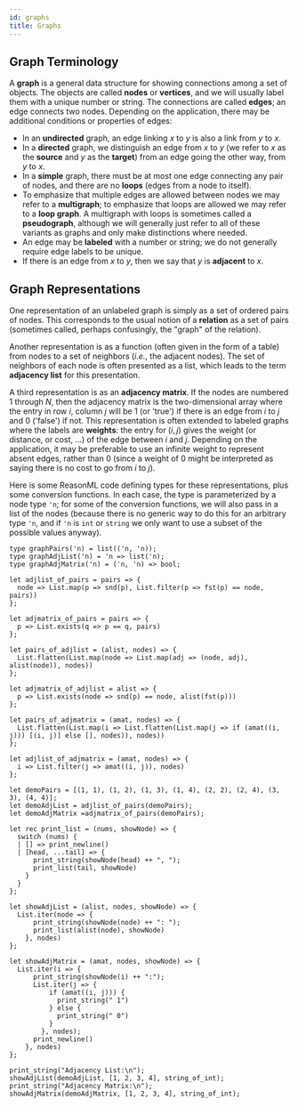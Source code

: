 ```yaml
---
id: graphs
title: Graphs
---
```


## Graph Terminology

A **graph** is a general data structure for showing connections among a set of objects.
The objects are called **nodes** or **vertices**, and we will usually label them with a unique number or string.
The connections are called **edges**; an edge connects two nodes.
Depending on the application, there may be additional conditions or properties of edges:

* In an **undirected** graph, an edge linking $x$ to $y$ is also a link from $y$ to $x$.
* In a **directed** graph, we distinguish an edge from $x$ to $y$ (we refer to $x$ as the **source** and $y$ as the **target**) from an edge going the other way, from $y$ to $x$.
* In a **simple** graph, there must be at most one edge connecting any pair of nodes, and there are no **loops** (edges from a node to itself).
* To emphasize that multiple edges are allowed between nodes we may refer to a **multigraph**; to emphasize that loops are allowed we may refer to a **loop graph**. A multigraph with loops is sometimes called a **pseudograph**, although we will generally just refer to all of these variants as graphs and only make distinctions where needed.
* An edge may be **labeled** with a number or string; we do not generally require edge labels to be unique.
* If there is an edge from $x$ to $y$, then we say that $y$ is **adjacent** to $x$.

## Graph Representations

One representation of an unlabeled graph is simply as a set of ordered pairs of nodes.
This corresponds to the usual notion of a **relation** as a set of pairs (sometimes called, perhaps confusingly, the "graph" of the relation).

Another representation is as a function (often given in the form of a table) from nodes to a set of neighbors (_i.e._, the adjacent nodes).
The set of neighbors of each node is often presented as a list, which leads to the term **adjacency list** for this presentation.

A third representation is as an **adjacency matrix**.
If the nodes are numbered 1 through $N$, then the adjacency matrix is the two-dimensional array where the entry in row $i$, column $j$ will be 1 (or 'true') if there is an edge from $i$ to $j$ and 0 ('false') if not.
This representation is often extended to labeled graphs where the labels are **weights**: the entry for $(i,j)$ gives the weight (or distance, or cost, &hellip;) of the edge between $i$ and $j$.
Depending on the application, it may be preferable to use an infinite weight to represent absent edges, rather than 0 (since a weight of 0 might be interpreted as saying there is no cost to go from $i$ to $j$).

Here is some ReasonML code defining types for these representations, plus some conversion functions. In each case, the type is parameterized by a node type `'n`; for some of the conversion functions, we will also pass in a list of the nodes (because there is no generic way to do this for an arbitrary type `'n`, and if `'n` is `int` or `string` we only want to use a subset of the possible values anyway).
```reason edit
type graphPairs('n) = list(('n, 'n));
type graphAdjList('n) = 'n => list('n);
type graphAdjMatrix('n) = ('n, 'n) => bool;

let adjlist_of_pairs = pairs => {
  node => List.map(p => snd(p), List.filter(p => fst(p) == node, pairs))
};

let adjmatrix_of_pairs = pairs => {
  p => List.exists(q => p == q, pairs)
};

let pairs_of_adjlist = (alist, nodes) => {
  List.flatten(List.map(node => List.map(adj => (node, adj), alist(node)), nodes))
};

let adjmatrix_of_adjlist = alist => {
  p => List.exists(node => snd(p) == node, alist(fst(p)))
};

let pairs_of_adjmatrix = (amat, nodes) => {
  List.flatten(List.map(i => List.flatten(List.map(j => if (amat((i, j))) [(i, j)] else [], nodes)), nodes))
};

let adjlist_of_adjmatrix = (amat, nodes) => {
  i => List.filter(j => amat((i, j)), nodes)
};

let demoPairs = [(1, 1), (1, 2), (1, 3), (1, 4), (2, 2), (2, 4), (3, 3), (4, 4)];
let demoAdjList = adjlist_of_pairs(demoPairs);
let demoAdjMatrix =adjmatrix_of_pairs(demoPairs);

let rec print_list = (nums, showNode) => {
  switch (nums) {
  | [] => print_newline()
  | [head, ...tail] => {
      print_string(showNode(head) ++ ", ");
      print_list(tail, showNode)
    }
  }
};

let showAdjList = (alist, nodes, showNode) => {
  List.iter(node => {
      print_string(showNode(node) ++ ": ");
      print_list(alist(node), showNode)
    }, nodes)
};

let showAdjMatrix = (amat, nodes, showNode) => {
  List.iter(i => {
      print_string(showNode(i) ++ ":");
      List.iter(j => {
          if (amat((i, j))) {
            print_string(" 1")
          } else {
            print_string(" 0")
          }
        }, nodes);
      print_newline()
    }, nodes)
};

print_string("Adjacency List:\n");
showAdjList(demoAdjList, [1, 2, 3, 4], string_of_int);
print_string("Adjacency Matrix:\n");
showAdjMatrix(demoAdjMatrix, [1, 2, 3, 4], string_of_int);
```